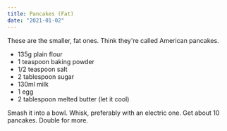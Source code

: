 ```yaml
---
title: Pancakes (Fat)
date: "2021-01-02"
---
```


These are the smaller, fat ones. Think they're called American pancakes.

* 135g plain flour
* 1 teaspoon baking powder
* 1/2 teaspoon salt
* 2 tablespoon sugar
* 130ml milk
* 1 egg
* 2 tablespoon melted butter (let it cool)

Smash it into a bowl. Whisk, preferably with an electric one. Get about 10 pancakes. Double for more.